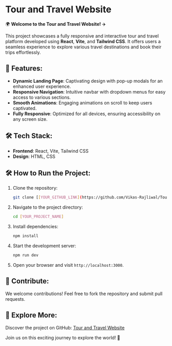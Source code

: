 # Tour and Travel Website

🌍 **Welcome to the Tour and Travel Website!** ✈️

This project showcases a fully responsive and interactive tour and travel platform developed using **React**, **Vite**, and **Tailwind CSS**. It offers users a seamless experience to explore various travel destinations and book their trips effortlessly.

## 🚀 Features:
- **Dynamic Landing Page**: Captivating design with pop-up modals for an enhanced user experience.
- **Responsive Navigation**: Intuitive navbar with dropdown menus for easy access to various sections.
- **Smooth Animations**: Engaging animations on scroll to keep users captivated.
- **Fully Responsive**: Optimized for all devices, ensuring accessibility on any screen size.

## 🛠️ Tech Stack:
- **Frontend**: React, Vite, Tailwind CSS
- **Design**: HTML, CSS

## 🛠️ How to Run the Project:
1. Clone the repository: 
   ```bash
   git clone [[YOUR_GITHUB_LINK](https://github.com/Vikas-Rajliwal/Tour-travel.git)]
   ```
2. Navigate to the project directory:
   ```bash
   cd [YOUR_PROJECT_NAME]
   ```
3. Install dependencies:
   ```bash
   npm install
   ```
4. Start the development server:
   ```bash
   npm run dev
   ```
5. Open your browser and visit `http://localhost:3000`.

## 🌟 Contribute:
We welcome contributions! Feel free to fork the repository and submit pull requests.

## 🎉 Explore More:
Discover the project on GitHub: [Tour and Travel Website]([https://github.com/YOUR_USERNAME/YOUR_REPO.git](https://github.com/Vikas-Rajliwal/Tour-travel.git))

Join us on this exciting journey to explore the world! 🌟
